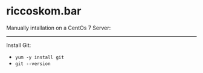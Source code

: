 # riccoskom.bar 

Manually intallation on a CentOs 7 Server:

----------------

Install Git:

- `yum -y install git`
- `git --version`
